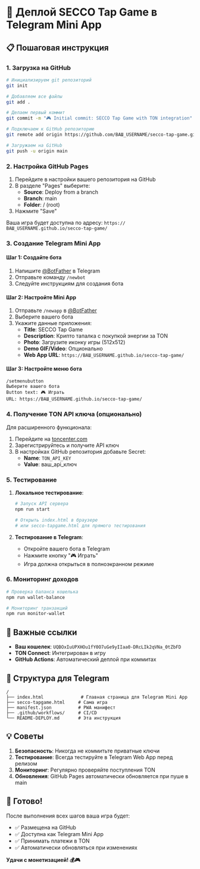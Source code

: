 # 🚀 Деплой SECCO Tap Game в Telegram Mini App

## 📋 Пошаговая инструкция

### 1. Загрузка на GitHub

```bash
# Инициализируем git репозиторий
git init

# Добавляем все файлы
git add .

# Делаем первый коммит
git commit -m "🎮 Initial commit: SECCO Tap Game with TON integration"

# Подключаем к GitHub репозиторию
git remote add origin https://github.com/ВАШ_USERNAME/secco-tap-game.git

# Загружаем на GitHub
git push -u origin main
```

### 2. Настройка GitHub Pages

1. Перейдите в настройки вашего репозитория на GitHub
2. В разделе "Pages" выберите:
   - **Source**: Deploy from a branch
   - **Branch**: main
   - **Folder**: / (root)
3. Нажмите "Save"

Ваша игра будет доступна по адресу:
`https://ВАШ_USERNAME.github.io/secco-tap-game/`

### 3. Создание Telegram Mini App

#### Шаг 1: Создайте бота
1. Напишите [@BotFather](https://t.me/BotFather) в Telegram
2. Отправьте команду `/newbot`
3. Следуйте инструкциям для создания бота

#### Шаг 2: Настройте Mini App
1. Отправьте `/newapp` в [@BotFather](https://t.me/BotFather)
2. Выберите вашего бота
3. Укажите данные приложения:
   - **Title**: SECCO Tap Game
   - **Description**: Крипто тапалка с покупкой энергии за TON
   - **Photo**: Загрузите иконку игры (512x512)
   - **Demo GIF/Video**: Опционально
   - **Web App URL**: `https://ВАШ_USERNAME.github.io/secco-tap-game/`

#### Шаг 3: Настройте меню бота
```
/setmenubutton
Выберите вашего бота
Button text: 🎮 Играть
URL: https://ВАШ_USERNAME.github.io/secco-tap-game/
```

### 4. Получение TON API ключа (опционально)

Для расширенного функционала:

1. Перейдите на [toncenter.com](https://toncenter.com/)
2. Зарегистрируйтесь и получите API ключ
3. В настройках GitHub репозитория добавьте Secret:
   - **Name**: `TON_API_KEY`
   - **Value**: ваш_api_ключ

### 5. Тестирование

1. **Локальное тестирование**:
   ```bash
   # Запуск API сервера
   npm run start
   
   # Открыть index.html в браузере
   # или secco-tapgame.html для прямого тестирования
   ```

2. **Тестирование в Telegram**:
   - Откройте вашего бота в Telegram
   - Нажмите кнопку "🎮 Играть"
   - Игра должна открыться в полноэкранном режиме

### 6. Мониторинг доходов

```bash
# Проверка баланса кошелька
npm run wallet-balance

# Мониторинг транзакций
npm run monitor-wallet
```

## 🎯 Важные ссылки

- **Ваш кошелек**: `UQBOxIuUPXHOu1fY0O7uGe9yIIaa0-DRcLIk2qVNa_0tZbFD`
- **TON Connect**: Интегрирован в игру
- **GitHub Actions**: Автоматический деплой при коммитах

## 🔧 Структура для Telegram

```
/
├── index.html              # Главная страница для Telegram Mini App
├── secco-tapgame.html     # Сама игра
├── manifest.json          # PWA манифест
├── .github/workflows/     # CI/CD
└── README-DEPLOY.md       # Эта инструкция
```

## 💡 Советы

1. **Безопасность**: Никогда не коммитьте приватные ключи
2. **Тестирование**: Всегда тестируйте в Telegram Web App перед релизом
3. **Мониторинг**: Регулярно проверяйте поступления TON
4. **Обновления**: GitHub Pages автоматически обновляется при пуше в main

## 🎉 Готово!

После выполнения всех шагов ваша игра будет:
- ✅ Размещена на GitHub
- ✅ Доступна как Telegram Mini App
- ✅ Принимать платежи в TON
- ✅ Автоматически обновляться при изменениях

**Удачи с монетизацией! 💰🎮**
